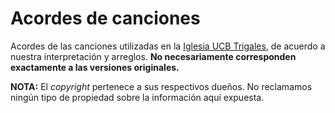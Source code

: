 # Acordes de canciones
Acordes de las canciones utilizadas en la [Iglesia UCB Trigales](https://www.ucbtrigales.org), de acuerdo a nuestra interpretación y arreglos. **No necesariamente corresponden exactamente a las versiones originales.**

**NOTA:** El *copyright* pertenece a sus respectivos dueños. No reclamamos ningún tipo de propiedad sobre la información aquí expuesta.

